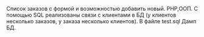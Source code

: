 Список заказов с формой и возможностью добавить новый.
PHP,ООП. 
С помощью SQL реализованы связи с клиентами в БД (у клиентов несколько заказов, у заказа несколько клиентов).
В файле test.sql Дамп БД.
